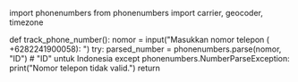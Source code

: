 import phonenumbers
from phonenumbers import carrier, geocoder, timezone

def track_phone_number():
    nomor = input("Masukkan nomor telepon ( +6282241900058): ")
    try:
        parsed_number = phonenumbers.parse(nomor, "ID")  # "ID" untuk Indonesia
    except phonenumbers.NumberParseException:
        print("Nomor telepon tidak valid.")
        return
